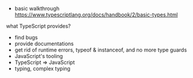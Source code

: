 - basic walkthrough https://www.typescriptlang.org/docs/handbook/2/basic-types.html

what TypeScript provides?
- find bugs
- provide documentations
- get rid of runtime errors, typeof & instanceof, and no more type guards
- JavaScript's tooling
- TypeScript => JavaScript
- typing, complex typing